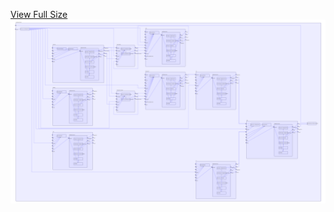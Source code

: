 [View Full Size](https://raw.githubusercontent.com/mingfang/terraform-k8s-modules/master/examples/articulate/diagram.svg?sanitize=true)<img src="diagram.svg"/>
